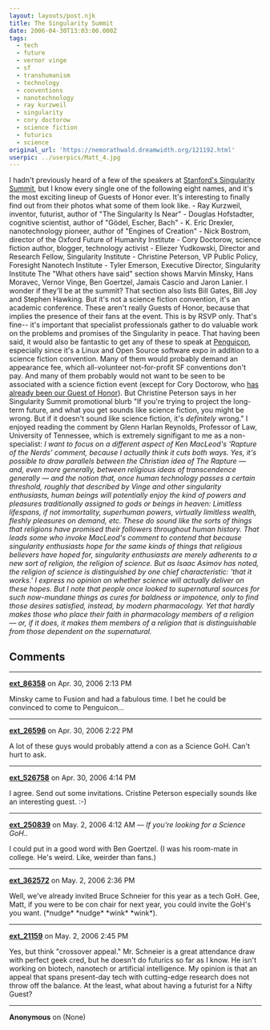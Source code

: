 ```yaml
---
layout: layouts/post.njk
title: The Singularity Summit
date: 2006-04-30T13:03:00.000Z
tags:
  - tech
  - future
  - vernor vinge
  - sf
  - transhumanism
  - technology
  - conventions
  - nanotechnology
  - ray kurzweil
  - singularity
  - cory doctorow
  - science fiction
  - futurics
  - science
original_url: 'https://nemorathwald.dreamwidth.org/121192.html'
userpic: ../userpics/Matt_4.jpg
---
```

I hadn't previously heard of a few of the speakers at [Stanford's Singularity Summit](http://sss.stanford.edu/), but I know every single one of the following eight names, and it's the most exciting lineup of Guests of Honor ever. It's interesting to finally find out from their photos what some of them look like. - Ray Kurzweil, inventor, futurist, author of "The Singularity Is Near" - Douglas Hofstadter, cognitive scientist, author of "Gödel, Escher, Bach" - K. Eric Drexler, nanotechnology pioneer, author of "Engines of Creation" - Nick Bostrom, director of the Oxford Future of Humanity Institute - Cory Doctorow, science fiction author, blogger, technology activist - Eliezer Yudkowski, Director and Research Fellow, Singularity Institute - Christine Peterson, VP Public Policy, Foresight Nanotech Institute - Tyler Emerson, Executive Director, Singularity Institute The "What others have said" section shows Marvin Minsky, Hans Moravec, Vernor Vinge, Ben Goertzel, Jamais Cascio and Jaron Lanier. I wonder if they'll be at the summit? That section also lists Bill Gates, Bill Joy and Stephen Hawking. But it's not a science fiction convention, it's an academic conference. These aren't really Guests of Honor, because that implies the presence of their fans at the event. This is by RSVP only. That's fine-- it's important that specialist professionals gather to do valuable work on the problems and promises of the Singularity in peace. That having been said, it would also be fantastic to get any of these to speak at [Penguicon](http://www.penguicon.org), especially since it's a Linux and Open Source software expo in addition to a science fiction convention. Many of them would probably demand an appearance fee, which all-volunteer not-for-profit SF conventions don't pay. And many of them probably would not want to be seen to be associated with a science fiction event (except for Cory Doctorow, who [has already been our Guest of Honor](http://pc3.penguicon.org/guests/goh/cory)). But Christine Peterson says in her Singularity Summit promotional blurb "If you're trying to project the long-term future, and what you get sounds like science fiction, you might be wrong. But if it doesn't sound like science fiction, it's _definitely_ wrong." I enjoyed reading the comment by Glenn Harlan Reynolds, Professor of Law, University of Tennessee, which is extremely signifigant to me as a non-specialist: _I want to focus on a different aspect of Ken MacLeod's 'Rapture of the Nerds' comment, because I actually think it cuts both ways. Yes, it's possible to draw parallels between the Christian idea of The Rapture — and, even more generally, between religious ideas of transcendence generally — and the notion that, once human technology passes a certain threshold, roughly that described by Vinge and other singularity enthusiasts, human beings will potentially enjoy the kind of powers and pleasures traditionally assigned to gods or beings in heaven: Limitless lifespans, if not immortality, superhuman powers, virtually limitless wealth, fleshly pleasures on demand, etc. These do sound like the sorts of things that religions have promised their followers throughout human history. That leads some who invoke MacLeod's comment to contend that because singularity enthusiasts hope for the same kinds of things that religious believers have hoped for, singularity enthusiasts are merely adherents to a new sort of religion, the religion of science. But as Isaac Asimov has noted, the religion of science is distinguished by one chief characteristic: 'that it works.' I express no opinion on whether science will actually deliver on these hopes. But I note that people once looked to supernatural sources for such now-mundane things as cures for baldness or impotence, only to find those desires satisfied, instead, by modern pharmacology. Yet that hardly makes those who place their faith in pharmacology members of a religion — or, if it does, it makes them members of a religion that is distinguishable from those dependent on the supernatural._

## Comments

---

**[ext_86358](https://www.dreamwidth.org/users/ext_86358)** on Apr. 30, 2006 2:13 PM

Minsky came to Fusion and had a fabulous time. I bet he could be convinced to come to Penguicon...

---

**[ext_26596](https://www.dreamwidth.org/users/ext_26596)** on Apr. 30, 2006 2:22 PM

A lot of these guys would probably attend a con as a Science GoH. Can't hurt to ask.

---

**[ext_526758](https://www.dreamwidth.org/users/ext_526758)** on Apr. 30, 2006 4:14 PM

I agree. Send out some invitations. Cristine Peterson especially sounds like an interesting guest. :-)

---

**[ext_250839](https://www.dreamwidth.org/users/ext_250839)** on May. 2, 2006 4:12 AM — *If you're looking for a Science GoH..*

I could put in a good word with Ben Goertzel. (I was his room-mate in college. He's weird. Like, weirder than fans.)

---

**[ext_362572](https://www.dreamwidth.org/users/ext_362572)** on May. 2, 2006 2:36 PM

Well, we've already invited Bruce Schneier for this year as a tech GoH. Gee, Matt, if you were to be con chair for next year, you could invite the GoH's you want. (\*nudge\* \*nudge\* \*wink\* \*wink\*).

---

**[ext_21159](https://www.dreamwidth.org/users/ext_21159)** on May. 2, 2006 2:45 PM

Yes, but think "crossover appeal." Mr. Schneier is a great attendance draw with perfect geek cred, but he doesn't do futurics so far as I know. He isn't working on biotech, nanotech or artificial intelligence. My opinion is that an appeal that spans present-day tech with cutting-edge research does not throw off the balance. At the least, what about having a futurist for a Nifty Guest?

---

**Anonymous** on (None)

